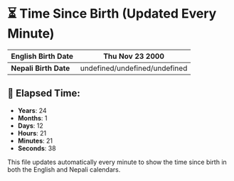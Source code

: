 # ⏳ Time Since Birth (Updated Every Minute)

| **English Birth Date** | Thu Nov 23 2000 |
|------------------------|-------------------------------------|
| **Nepali Birth Date**  | undefined/undefined/undefined                  |

## 📅 Elapsed Time:

- **Years**: 24
- **Months**: 1
- **Days**: 12
- **Hours**: 21
- **Minutes**: 21
- **Seconds**: 38

This file updates automatically every minute to show the time since birth in both the English and Nepali calendars.